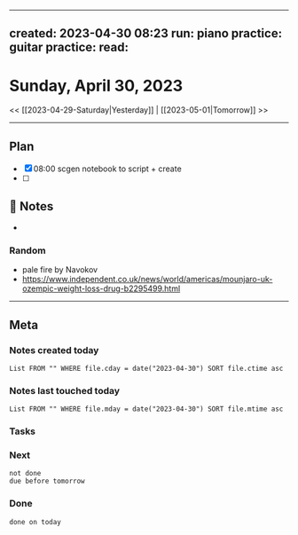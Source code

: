 
---
created: 2023-04-30 08:23
run: 
piano practice: 
guitar practice: 
read: 
---


# Sunday, April 30, 2023

<< [[2023-04-29-Saturday|Yesterday]] | [[2023-05-01|Tomorrow]] >>

---
## Plan

- [x] 08:00 scgen notebook to script + create
- [ ] 

## 📝 Notes
- 


### Random
- pale fire by Navokov
- https://www.independent.co.uk/news/world/americas/mounjaro-uk-ozempic-weight-loss-drug-b2295499.html



---
## Meta
### Notes created today
```dataview
List FROM "" WHERE file.cday = date("2023-04-30") SORT file.ctime asc
```

### Notes last touched today
```dataview
List FROM "" WHERE file.mday = date("2023-04-30") SORT file.mtime asc
```



### Tasks

### Next

```tasks
not done 
due before tomorrow
```

### Done

```tasks
done on today
```
